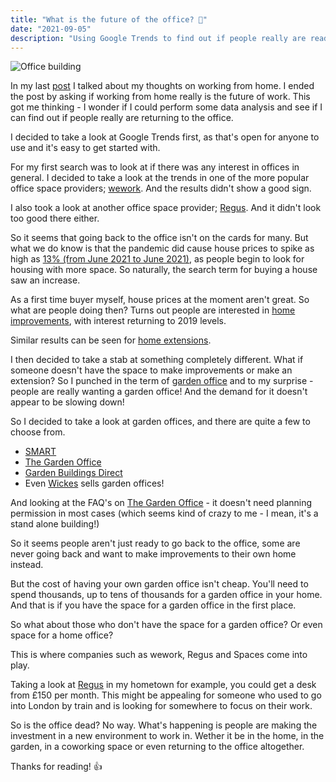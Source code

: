 ```yaml
---
title: "What is the future of the office? 🏢"
date: "2021-09-05"
description: "Using Google Trends to find out if people really are ready to go back to the office."
---
```


![Office building](https://images.unsplash.com/photo-1486406146926-c627a92ad1ab?ixid=MnwxMjA3fDB8MHxwaG90by1wYWdlfHx8fGVufDB8fHx8&ixlib=rb-1.2.1&auto=format&fit=crop&w=1650&q=80)

In my last [post](https://joshblewitt.dev/blog/2021-08-25-wfh-review/) I talked about my thoughts on working from home. I ended the post by asking if working from home really is the future of work. This got me thinking - I wonder if I could perform some data analysis and see if I can find out if people really are returning to the office.

I decided to take a look at Google Trends first, as that's open for anyone to use and it's easy to get started with.

For my first search was to look at if there was any interest in offices in general. I decided to take a look at the trends in one of the more popular office space providers; [wework](https://trends.google.co.uk/trends/explore?date=2019-01-01%202021-08-30&geo=GB&q=wework). And the results didn't show a good sign.

I also took a look at another office space provider; [Regus](https://trends.google.co.uk/trends/explore?date=2019-01-01%202021-08-30&geo=GB&q=Regus). And it didn't look too good there either.

So it seems that going back to the office isn't on the cards for many. But what we do know is that the pandemic did cause house prices to spike as high as [13% (from June 2021 to June 2021)](https://www.bbc.co.uk/news/business-58274811), as people begin to look for housing with more space. So naturally, the search term for buying a house saw an increase.

As a first time buyer myself, house prices at the moment aren't great. So what are people doing then? Turns out people are interested in [home improvements](https://trends.google.co.uk/trends/explore?date=2019-01-01%202021-08-30&geo=GB&q=home%20improvement), with interest returning to 2019 levels.

Similar results can be seen for [home extensions](https://trends.google.co.uk/trends/explore?date=2019-01-01%202021-08-30&geo=GB&q=house%20extension).

I then decided to take a stab at something completely different. What if someone doesn't have the space to make improvements or make an extension? So I punched in the term of [garden office](https://trends.google.co.uk/trends/explore?date=2019-01-01%202021-08-30&geo=GB&q=%2Fm%2F064pl3n) and to my surprise - people are really wanting a garden office! And the demand for it doesn't appear to be slowing down!

So I decided to take a look at garden offices, and there are quite a few to choose from.
- [SMART](https://www.smartgardenoffices.co.uk/)
- [The Garden Office](https://www.thegardenoffice.co.uk/)
- [Garden Buildings Direct](https://www.gardenbuildingsdirect.co.uk/garden-offices)
- Even [Wickes](https://www.wickes.co.uk/Products/Gardens/Garden-Buildings/Garden-Office/c/1084000) sells garden offices!

And looking at the FAQ's on [The Garden Office](https://www.thegardenoffice.co.uk/design-your-space/faqs/) - it doesn't need planning permission in most cases (which seems kind of crazy to me - I mean, it's a stand alone building!)

So it seems people aren't just ready to go back to the office, some are never going back and want to make improvements to their own home instead.

But the cost of having your own garden office isn't cheap. You'll need to spend thousands, up to tens of thousands for a garden office in your home. And that is if you have the space for a garden office in the first place.

So what about those who don't have the space for a garden office? Or even space for a home office?

This is where companies such as wework, Regus and Spaces come into play.

Taking a look at [Regus](https://www.regus.com/en-gb/united-kingdom/milton-keynes/midsummer-court-1617) in my hometown for example, you could get a desk from £150 per month. This might be appealing for someone who used to go into London by train and is looking for somewhere to focus on their work.

So is the office dead? No way. What's happening is people are making the investment in a new environment to work in. Wether it be in the home, in the garden, in a coworking space or even returning to the office altogether.

Thanks for reading! 👍